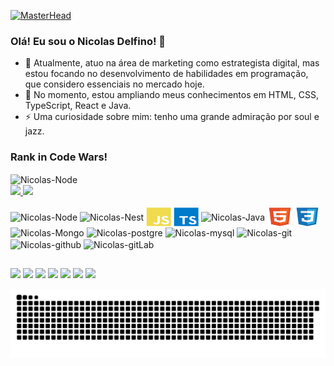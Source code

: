 [![MasterHead](https://firebasestorage.googleapis.com/v0/b/flexi-coding.appspot.com/o/dempgi7-520f8d5f-63d4-4453-8822-dbc149ae27f8.gif?alt=media&token=91c0c7b2-93c3-4029-b011-1a8703c5730d)](https://onicolasdelfino.io)
### Olá! Eu sou o Nicolas Delfino! 👋

- 🔭 Atualmente, atuo na área de marketing como estrategista digital, mas estou focando no desenvolvimento de habilidades em programação, que considero essenciais no mercado hoje.
- 🌱 No momento, estou ampliando meus conhecimentos em HTML, CSS, TypeScript, React e Java.
- ⚡ Uma curiosidade sobre mim: tenho uma grande admiração por soul e jazz.

<div style="display: inline_block">
 <h3>Rank in Code Wars!</h3>
 <img align="center" alt="Nicolas-Node" height="100" width="420" src='https://www.codewars.com/users/onicolasdelfino/badges/large'>
</div>

<div> 
  <a href="https://github.com/onicolasdelfino">
  <img height="180em" src="https://github-readme-stats.vercel.app/api?username=onicolasdelfino&show_icons=true&theme=dark&include_all_commits=true&count_private=true" />
  <img height="180em" src="https://github-readme-stats.vercel.app/api/top-langs/?username=onicolasdelfino&layout=compact&langs_count=7&theme=dark" />
</a>
</div>

<div style="display: inline_block"><br>
  <img align="center" alt="Nicolas-Node" height="30" width="40" src='https://cdn.jsdelivr.net/gh/devicons/devicon/icons/nodejs/nodejs-original.svg'>
  <img align="center" alt="Nicolas-Nest" height="30" width="40" src="https://cdn.jsdelivr.net/gh/devicons/devicon@latest/icons/nestjs/nestjs-original.svg" />
  <img align="center" alt="Nicolas-Js" height="30" width="40" src="https://raw.githubusercontent.com/devicons/devicon/master/icons/javascript/javascript-plain.svg">
  <img align="center" alt="Nicolas-Ts" height="30" width="40" src="https://raw.githubusercontent.com/devicons/devicon/master/icons/typescript/typescript-plain.svg">
  <img align="center" alt="Nicolas-Java" height="30" width="40" src='https://cdn.jsdelivr.net/gh/devicons/devicon/icons/java/java-original.svg'>
  <img align="center" alt="Nicolas-HTML" height="30" width="40" src="https://raw.githubusercontent.com/devicons/devicon/master/icons/html5/html5-original.svg">
  <img align="center" alt="Nicolas-CSS" height="30" width="40" src="https://raw.githubusercontent.com/devicons/devicon/master/icons/css3/css3-original.svg">
  <img align="center" alt="Nicolas-Mongo" height="30" width="40" src='https://cdn.jsdelivr.net/gh/devicons/devicon/icons/mongodb/mongodb-original.svg'>
  <img align="center" alt="Nicolas-postgre" height="30" width="40" src='https://cdn.jsdelivr.net/gh/devicons/devicon/icons/postgresql/postgresql-original.svg'>
  <img align="center" alt="Nicolas-mysql" height="30" width="40" src='https://cdn.jsdelivr.net/gh/devicons/devicon/icons/mysql/mysql-original.svg'>
  <img align="center" alt="Nicolas-git" height="30" width="40" src='https://cdn.jsdelivr.net/gh/devicons/devicon/icons/git/git-original.svg'>
  <img align="center" alt="Nicolas-github" height="30" width="40" src='https://cdn.jsdelivr.net/gh/devicons/devicon/icons/github/github-original.svg'>
  <img align="center" alt="Nicolas-gitLab" height="30" width="40" src='https://cdn.jsdelivr.net/gh/devicons/devicon/icons/gitlab/gitlab-original.svg'>
</div>
  
##

<a href="https://www.linkedin.com/in/onicolasdelfino/" target="_blank"><img src="https://img.shields.io/badge/-LinkedIn-%230077B5?style=for-the-badge&logo=linkedin&logoColor=white" target="_blank"></a>
<a href="https://www.instagram.com/onicolasdelfino/" target="_blank"><img src="https://img.shields.io/badge/-Instagram-%23E4405F?style=for-the-badge&logo=instagram&logoColor=white" target="_blank"></a>
<a href="https://www.youtube.com/@onicolasdelfino" target="_blank"><img src="https://img.shields.io/badge/-YouTube-%23FF0000?style=for-the-badge&logo=youtube&logoColor=white" target="_blank"></a>
<a href="https://www.threads.net/@onicolasdelfino" target="_blank"><img src="https://img.shields.io/badge/-Threads-%235C4B8B?style=for-the-badge&logo=threads&logoColor=white" target="_blank"></a>
<a href="https://www.behance.net/nicolasdelfino2" target="_blank"><img src="https://img.shields.io/badge/-Behance-%23191919?style=for-the-badge&logo=behance&logoColor=white" target="_blank"></a>
<a href="https://twitter.com/nicolasdelfinoo" target="_blank"><img src="https://img.shields.io/badge/-Twitter-%231DA1F2?style=for-the-badge&logo=twitter&logoColor=white" target="_blank"></a>
<a href="mailto:delfinonicolas15@gmail.com" target="_blank"><img src="https://img.shields.io/badge/-Gmail-%23D14836?style=for-the-badge&logo=gmail&logoColor=white" target="_blank"></a>

  

 ![Snake animation](https://github.com/onicolasdelfino/onicolasdelfino/blob/output/github-contribution-grid-snake-dark.svg)
